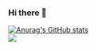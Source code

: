 ### Hi there 👋

[![Anurag's GitHub stats](https://github-readme-stats.vercel.app/api?username=cfortunylombra)](https://github.com/anuraghazra/github-readme-stats) <br />
![](https://komarev.com/ghpvc/?username=cfortunylombra)

<!--
**cfortunylombra/cfortunylombra** is a ✨ _special_ ✨ repository because its `README.md` (this file) appears on your GitHub profile.

Here are some ideas to get you started:

- 🔭 I’m currently working on ...
- 🌱 I’m currently learning ...
- 👯 I’m looking to collaborate on ...
- 🤔 I’m looking for help with ...
- 💬 Ask me about ...
- 📫 How to reach me: ...
- 😄 Pronouns: ...
- ⚡ Fun fact: ...
-->
